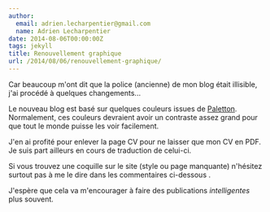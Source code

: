 ```yaml
---
author:
  email: adrien.lecharpentier@gmail.com
  name: Adrien Lecharpentier
date: 2014-08-06T00:00:00Z
tags: jekyll
title: Renouvellement graphique
url: /2014/08/06/renouvellement-graphique/
---
```


Car beaucoup m'ont dit que la police (ancienne) de mon blog était illisible, j'ai procédé à quelques changements...

Le nouveau blog est basé sur quelques couleurs issues de [Paletton](//paletton.com). Normalement, ces couleurs devraient avoir un contraste assez grand pour que tout le monde puisse les voir facilement.

J'en ai profité pour enlever la page CV pour ne laisser que mon CV en PDF. Je suis part ailleurs en cours de traduction de celui-ci.

Si vous trouvez une coquille sur le site (style ou page manquante) n'hésitez surtout pas à me le dire dans les commentaires ci-dessous <i class="fa fa-arrow-down"></i>.

J'espère que cela va m'encourager à faire des publications _intelligentes_ plus souvent.
